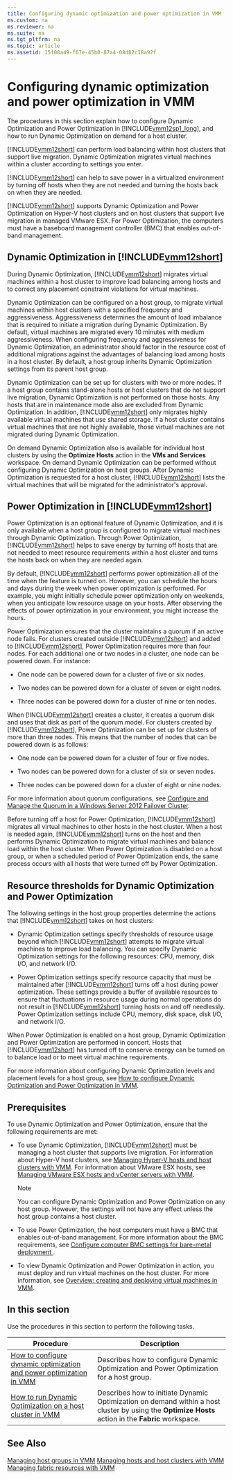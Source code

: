 ```yaml
---
title: Configuring dynamic optimization and power optimization in VMM
ms.custom: na
ms.reviewer: na
ms.suite: na
ms.tgt_pltfrm: na
ms.topic: article
ms.assetid: 15f08a49-f67e-45b0-87a4-08d82c18a92f
---
```

# Configuring dynamic optimization and power optimization in VMM
The procedures in this section explain how to configure Dynamic Optimization and Power Optimization in [!INCLUDE[vmm12sp1_long](../../Token/vmm12sp1_long_md.md)], and how to run Dynamic Optimization on demand for a host cluster.

[!INCLUDE[vmm12short](../../Token/vmm12short_md.md)] can perform load balancing within host clusters that support live migration. Dynamic Optimization migrates virtual machines within a cluster according to settings you enter.

[!INCLUDE[vmm12short](../../Token/vmm12short_md.md)] can help to save power in a virtualized environment by turning off hosts when they are not needed and turning the hosts back on when they are needed.

[!INCLUDE[vmm12short](../../Token/vmm12short_md.md)] supports Dynamic Optimization and Power Optimization on Hyper\-V host clusters and on host clusters that support live migration in managed VMware ESX. For Power Optimization, the computers must have a baseboard management controller \(BMC\) that enables out\-of\-band management.

## Dynamic Optimization in [!INCLUDE[vmm12short](../../Token/vmm12short_md.md)]
During Dynamic Optimization, [!INCLUDE[vmm12short](../../Token/vmm12short_md.md)] migrates virtual machines within a host cluster to improve load balancing among hosts and to correct any placement constraint violations for virtual machines.

Dynamic Optimization can be configured on a host group, to migrate virtual machines within host clusters with a specified frequency and aggressiveness. Aggressiveness determines the amount of load imbalance that is required to initiate a migration during Dynamic Optimization. By default, virtual machines are migrated every 10 minutes with medium aggressiveness. When configuring frequency and aggressiveness for Dynamic Optimization, an administrator should factor in the resource cost of additional migrations against the advantages of balancing load among hosts in a host cluster. By default, a host group inherits Dynamic Optimization settings from its parent host group.

Dynamic Optimization can be set up for clusters with two or more nodes. If a host group contains stand\-alone hosts or host clusters that do not support live migration, Dynamic Optimization is not performed on those hosts. Any hosts that are in maintenance mode also are excluded from Dynamic Optimization. In addition, [!INCLUDE[vmm12short](../../Token/vmm12short_md.md)] only migrates highly available virtual machines that use shared storage. If a host cluster contains virtual machines that are not highly available, those virtual machines are not migrated during Dynamic Optimization.

On demand Dynamic Optimization also is available for individual host clusters by using the **Optimize Hosts** action in the **VMs and Services** workspace. On demand Dynamic Optimization can be performed without configuring Dynamic Optimization on host groups. After Dynamic Optimization is requested for a host cluster, [!INCLUDE[vmm12short](../../Token/vmm12short_md.md)] lists the virtual machines that will be migrated for the administrator's approval.

## Power Optimization in [!INCLUDE[vmm12short](../../Token/vmm12short_md.md)]
Power Optimization is an optional feature of Dynamic Optimization, and it is only available when a host group is configured to migrate virtual machines through Dynamic Optimization. Through Power Optimization, [!INCLUDE[vmm12short](../../Token/vmm12short_md.md)] helps to save energy by turning off hosts that are not needed to meet resource requirements within a host cluster and turns the hosts back on when they are needed again.

By default, [!INCLUDE[vmm12short](../../Token/vmm12short_md.md)] performs power optimization all of the time when the feature is turned on. However, you can schedule the hours and days during the week when power optimization is performed. For example, you might initially schedule power optimization only on weekends, when you anticipate low resource usage on your hosts. After observing the effects of power optimization in your environment, you might increase the hours.

Power Optimization ensures that the cluster maintains a quorum if an active node fails. For clusters created outside [!INCLUDE[vmm12short](../../Token/vmm12short_md.md)] and added to [!INCLUDE[vmm12short](../../Token/vmm12short_md.md)], Power Optimization requires more than four nodes. For each additional one or two nodes in a cluster, one node can be powered down. For instance:

-   One node can be powered down for a cluster of five or six nodes.

-   Two nodes can be powered down for a cluster of seven or eight nodes.

-   Three nodes can be powered down for a cluster of nine or ten nodes.

When [!INCLUDE[vmm12short](../../Token/vmm12short_md.md)] creates a cluster, it creates a quorum disk and uses that disk as part of the quorum model. For clusters created by [!INCLUDE[vmm12short](../../Token/vmm12short_md.md)], Power Optimization can be set up for clusters of more than three nodes. This means that the number of nodes that can be powered down is as follows:

-   One node can be powered down for a cluster of four or five nodes.

-   Two nodes can be powered down for a cluster of six or seven nodes.

-   Three nodes can be powered down for a cluster of eight or nine nodes.

For more information about quorum configurations, see [Configure and Manage the Quorum in a Windows Server 2012 Failover Cluster](http://technet.microsoft.com/library/jj612870.aspx).

Before turning off a host for Power Optimization, [!INCLUDE[vmm12short](../../Token/vmm12short_md.md)] migrates all virtual machines to other hosts in the host cluster. When a host is needed again, [!INCLUDE[vmm12short](../../Token/vmm12short_md.md)] turns on the host and then performs Dynamic Optimization to migrate virtual machines and balance load within the host cluster. When Power Optimization is disabled on a host group, or when a scheduled period of Power Optimization ends, the same process occurs with all hosts that were turned off by Power Optimization.

## Resource thresholds for Dynamic Optimization and Power Optimization
The following settings in the host group properties determine the actions that [!INCLUDE[vmm12short](../../Token/vmm12short_md.md)] takes on host clusters:

-   Dynamic Optimization settings specify thresholds of resource usage beyond which [!INCLUDE[vmm12short](../../Token/vmm12short_md.md)] attempts to migrate virtual machines to improve load balancing. You can specify Dynamic Optimization settings for the following resources: CPU, memory, disk I\/O, and network I\/O.

-   Power Optimization settings specify resource capacity that must be maintained after [!INCLUDE[vmm12short](../../Token/vmm12short_md.md)] turns off a host during power optimization. These settings provide a buffer of available resources to ensure that fluctuations in resource usage during normal operations do not result in [!INCLUDE[vmm12short](../../Token/vmm12short_md.md)] turning hosts on and off needlessly. Power Optimization settings include CPU, memory, disk space, disk I\/O, and network I\/O.

When Power Optimization is enabled on a host group, Dynamic Optimization and Power Optimization are performed in concert. Hosts that [!INCLUDE[vmm12short](../../Token/vmm12short_md.md)] has turned off to conserve energy can be turned on to balance load or to meet virtual machine requirements.

For more information about configuring Dynamic Optimization levels and placement levels for a host group, see [How to configure Dynamic Optimization and Power Optimization in VMM](How-to-configure-Dynamic-Optimization-and-Power-Optimization-in-VMM.md).

## Prerequisites
To use Dynamic Optimization and Power Optimization, ensure that the following requirements are met:

-   To use Dynamic Optimization, [!INCLUDE[vmm12short](../../Token/vmm12short_md.md)] must be managing a host cluster that supports live migration. For information about Hyper\-V host clusters, see [Managing Hyper-V hosts and host clusters with VMM](Managing-Hyper-V-hosts-and-host-clusters-with-VMM.md). For information about VMware ESX hosts, see [Managing VMware ESX hosts and vCenter servers with VMM](Managing-VMware-ESX-hosts-and-vCenter-servers-with-VMM.md).

    > [!NOTE]
    > You can configure Dynamic Optimization and Power Optimization on any host group. However, the settings will not have any effect unless the host group contains a host cluster.

-   To use Power Optimization, the host computers must have a BMC that enables out\-of\-band management. For more information about the BMC requirements, see [Configure computer BMC settings for bare-metal deployment ](Configure-computer-BMC-settings-for-bare-metal-deployment.md).

-   To view Dynamic Optimization and Power Optimization in action, you must deploy and run virtual machines on the host cluster. For more information, see [Overview: creating and deploying virtual machines in VMM](Overview--creating-and-deploying-virtual-machines-in-VMM.md).

## In this section
Use the procedures in this section to perform the following tasks.

|Procedure|Description|
|-------------|---------------|
|[How to configure dynamic optimization and power optimization in VMM](How-to-configure-Dynamic-Optimization-and-Power-Optimization-in-VMM.md)|Describes how to configure Dynamic Optimization and Power Optimization for a host group.|
|[How to run Dynamic Optimization on a host cluster in VMM](How-to-run-Dynamic-Optimization-on-a-host-cluster-in-VMM.md)|Describes how to initiate Dynamic Optimization on demand within a host cluster by using the **Optimize Hosts** action in the **Fabric** workspace.|

## See Also
[Managing host groups in VMM](Managing-host-groups-in-VMM.md)
[Managing hosts and host clusters with VMM](Managing-hosts-and-host-clusters-with-VMM.md)
[Managing fabric resources with VMM](Managing-fabric-resources-with-VMM.md)



